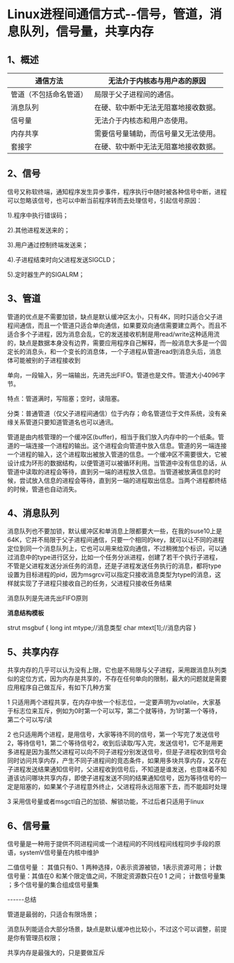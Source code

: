 # Linux进程间通信方式--信号，管道，消息队列，信号量，共享内存

## 1、概述 



| 通信方法               | 无法介于内核态与用户态的原因         |
| ---------------------- | ------------------------------------ |
| 管道（不包括命名管道） | 局限于父子进程间的通信。             |
| 消息队列               | 在硬、软中断中无法无阻塞地接收数据。 |
| 信号量                 | 无法介于内核态和用户态使用。         |
| 内存共享               | 需要信号量辅助，而信号量又无法使用。 |
| 套接字                 | 在硬、软中断中无法无阻塞地接收数据。 |



## 2、信号



信号又称软终端，通知程序发生异步事件，程序执行中随时被各种信号中断，进程可以忽略该信号，也可以中断当前程序转而去处理信号，引起信号原因：

1).程序中执行错误码；

2).其他进程发送来的；

3).用户通过控制终端发送来；

4).子进程结束时向父进程发送SIGCLD；

5).定时器生产的SIGALRM；

## 3、管道

管道的优点是不需要加锁，缺点是默认缓冲区太小，只有4K，同时只适合父子进程间通信，而且一个管道只适合单向通信，如果要双向通信需要建立两个。而且不适合多个子进程，因为消息会乱，它的发送接收机制是用read/write这种适用流的，缺点是数据本身没有边界，需要应用程序自己解释，而一般消息大多是一个固定长的消息头，和一个变长的消息体，一个子进程从管道read到消息头后，消息体可能被别的子进程接收到



单向，一段输入，另一端输出，先进先出FIFO。管道也是文件。管道大小4096字节。

特点：管道满时，写阻塞；空时，读阻塞。

分类：普通管道（仅父子进程间通信）位于内存；命名管道位于文件系统，没有亲缘关系管道只要知道管道名也可以通讯。

管道是由内核管理的一个缓冲区(buffer)，相当于我们放入内存中的一个纸条。管道的一端连接一个进程的输出。这个进程会向管道中放入信息。管道的另一端连接一个进程的输入，这个进程取出被放入管道的信息。一个缓冲区不需要很大，它被设计成为环形的数据结构，以便管道可以被循环利用。当管道中没有信息的话，从管道中读取的进程会等待，直到另一端的进程放入信息。当管道被放满信息的时候，尝试放入信息的进程会等待，直到另一端的进程取出信息。当两个进程都终结的时候，管道也自动消失。

## 4、消息队列

消息队列也不要加锁，默认缓冲区和单消息上限都要大一些，在我的suse10上是64K，它并不局限于父子进程间通信，只要一个相同的key，就可以让不同的进程定位到同一个消息队列上，它也可以用来给双向通信，不过稍微加个标识，可以通过消息中的type进行区分，比如一个任务分派进程，创建了若干个执行子进程，不管是父进程发送分派任务的消息，还是子进程发送任务执行的消息，都将type设置为目标进程的pid，因为msgrcv可以指定只接收消息类型为type的消息，这样就实现了子进程只接收自己的任务，父进程只接收任务结果



消息队列是先进先出FIFO原则

**消息结构模板**

strut msgbuf
{
long int  mtype;//消息类型
char mtext[1];//消息内容
}

## 5、共享内存





共享内存的几乎可以认为没有上限，它也是不局限与父子进程，采用跟消息队列类似的定位方式，因为内存是共享的，不存在任何单向的限制，最大的问题就是需要应用程序自己做互斥，有如下几种方案

1 只适用两个进程共享，在内存中放一个标志位，一定要声明为volatile，大家基于标志位来互斥，例如为0时第一个可以写，第二个就等待，为1时第一个等待，第二个可以写/读

2 也只适用两个进程，是用信号，大家等待不同的信号，第一个写完了发送信号2，等待信号1，第二个等待信号2，收到后读取/写入完，发送信号1，它不是用更多进程是因为虽然父进程可以向不同子进程分别发送信号，但是子进程收到信号会同时访问共享内存，产生不同子进程间的竞态条件，如果用多块共享内存，又存在子进程发送结果通知信号时，父进程收到信号后，不知道是谁发送，也意味着不知道该访问哪块共享内存，即使子进程发送不同的结果通知信号，因为等待信号的一定是阻塞的，如果某个子进程意外终止，父进程将永远阻塞下去，而不能超时处理

3 采用信号量或者msgctl自己的加锁、解锁功能，不过后者只适用于linux





## 6、信号量

信号量是一种用于提供不同进程间或一个进程间的不同线程间线程同步手段的原语，systemV信号量在内核中维护

二值信号量 ： 其值只有0、1 两种选择，0表示资源被锁，1表示资源可用；
计数信号量：其值在0 和某个限定值之间，不限定资源数只在0 1 之间；
计数信号量集 ；多个信号量的集合组成信号量集





------总结

管道是最弱的，只适合有限场景；

消息队列能适合大部分场景，缺点是默认缓冲也比较小，不过这个可以调整，前提是你有管理员权限；

共享内存是最强大的，只是要做互斥